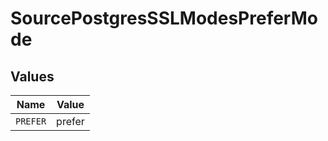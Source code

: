# SourcePostgresSSLModesPreferMode


## Values

| Name     | Value    |
| -------- | -------- |
| `PREFER` | prefer   |